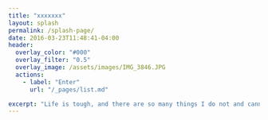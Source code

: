 ```yaml
---
title: "xxxxxxx"
layout: splash
permalink: /splash-page/
date: 2016-03-23T11:48:41-04:00
header:
  overlay_color: "#000"
  overlay_filter: "0.5"
  overlay_image: /assets/images/IMG_3846.JPG
  actions:
    - label: "Enter"
      url: "/_pages/list.md"

excerpt: "Life is tough, and there are so many things I do not and cannot understand."
---
```

